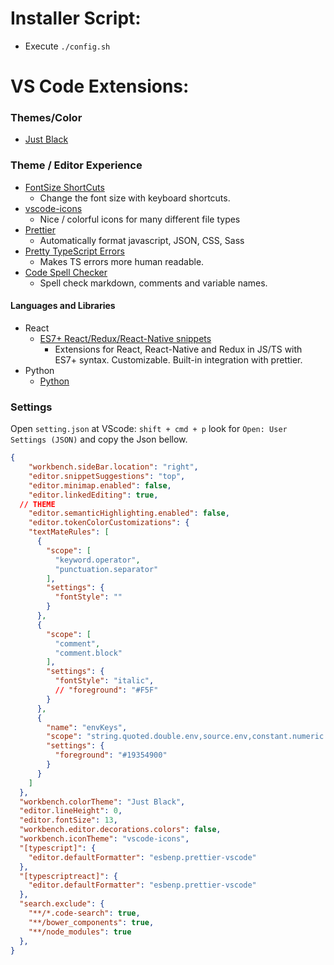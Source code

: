 # Installer Script:
* Execute `./config.sh`

# VS Code Extensions:

### Themes/Color
* [Just Black](https://marketplace.visualstudio.com/items?itemName=nur.just-black)

### Theme / Editor Experience
* [FontSize ShortCuts](https://marketplace.visualstudio.com/items?itemName=fosshaas.fontsize-shortcuts)
    * Change the font size with keyboard shortcuts.
* [vscode-icons](https://marketplace.visualstudio.com/items?itemName=vscode-icons-team.vscode-icons)
    * Nice / colorful icons for many different file types
* [Prettier](https://marketplace.visualstudio.com/items?itemName=esbenp.prettier-vscode)
    * Automatically format javascript, JSON, CSS, Sass
* [Pretty TypeScript Errors](https://marketplace.visualstudio.com/items?itemName=yoavbls.pretty-ts-errors)
    * Makes TS errors more human readable.
* [Code Spell Checker](https://marketplace.visualstudio.com/items?itemName=streetsidesoftware.code-spell-checker)
    * Spell check markdown, comments and variable names.
#### Languages and Libraries
* React
    * [ES7+ React/Redux/React-Native snippets](https://marketplace.visualstudio.com/items?itemName=dsznajder.es7-react-js-snippets)
      * Extensions for React, React-Native and Redux in JS/TS with ES7+ syntax. Customizable. Built-in integration with prettier.
 * Python
    * [Python](https://marketplace.visualstudio.com/items?itemName=ms-python.python)

### Settings

Open `setting.json` at VScode: `shift + cmd + p` look for `Open: User Settings (JSON)` and copy the Json bellow.

```json
{
    "workbench.sideBar.location": "right",
    "editor.snippetSuggestions": "top",
    "editor.minimap.enabled": false,
    "editor.linkedEditing": true,
  // THEME
    "editor.semanticHighlighting.enabled": false,
    "editor.tokenColorCustomizations": {
    "textMateRules": [
      {
        "scope": [
          "keyword.operator",
          "punctuation.separator"
        ],
        "settings": {
          "fontStyle": ""
        }
      },
      {
        "scope": [
          "comment",
          "comment.block"
        ],
        "settings": {
          "fontStyle": "italic",
          // "foreground": "#F5F"
        }
      },
      {
        "name": "envKeys",
        "scope": "string.quoted.double.env,source.env,constant.numeric.env",
        "settings": {
          "foreground": "#19354900"
        }
      }
    ]
  },
  "workbench.colorTheme": "Just Black",
  "editor.lineHeight": 0,
  "editor.fontSize": 13,
  "workbench.editor.decorations.colors": false,
  "workbench.iconTheme": "vscode-icons",
  "[typescript]": {
    "editor.defaultFormatter": "esbenp.prettier-vscode"
  },
  "[typescriptreact]": {
    "editor.defaultFormatter": "esbenp.prettier-vscode"
  },
  "search.exclude": {
    "**/*.code-search": true,
    "**/bower_components": true,
    "**/node_modules": true
  },
}
```
